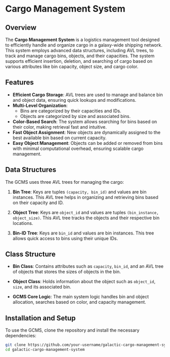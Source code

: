 # Cargo Management System

## Overview

The **Cargo Management System** is a logistics management tool designed to efficiently handle and organize cargo in a galaxy-wide shipping network. This system employs advanced data structures, including AVL trees, to track and manage cargo bins, objects, and their capacities. The system supports efficient insertion, deletion, and searching of cargo based on various attributes like bin capacity, object size, and cargo color.

## Features

- **Efficient Cargo Storage**: AVL trees are used to manage and balance bin and object data, ensuring quick lookups and modifications.
- **Multi-Level Organization**:
  - Bins are categorized by their capacities and IDs.
  - Objects are categorized by size and associated bins.
- **Color-Based Search**: The system allows searching for bins based on their color, making retrieval fast and intuitive.
- **Fast Object Assignment**: New objects are dynamically assigned to the best available bin based on current capacity.
- **Easy Object Management**: Objects can be added or removed from bins with minimal computational overhead, ensuring scalable cargo management.

## Data Structures

The GCMS uses three AVL trees for managing the cargo:

1. **Bin Tree**: Keys are tuples `(capacity, bin_id)` and values are bin instances. This AVL tree helps in organizing and retrieving bins based on their capacity and ID.
   
2. **Object Tree**: Keys are `object_id` and values are tuples `(bin_instance, object_size)`. This AVL tree tracks the objects and their respective bin locations.

3. **Bin-ID Tree**: Keys are `bin_id` and values are bin instances. This tree allows quick access to bins using their unique IDs.

## Class Structure

- **Bin Class**: Contains attributes such as `capacity`, `bin_id`, and an AVL tree of objects that stores the sizes of objects in the bin.
  
- **Object Class**: Holds information about the object such as `object_id`, `size`, and its associated bin.

- **GCMS Core Logic**: The main system logic handles bin and object allocation, searches based on color, and capacity management.

## Installation and Setup

To use the GCMS, clone the repository and install the necessary dependencies:

```bash
git clone https://github.com/your-username/galactic-cargo-management-system.git
cd galactic-cargo-management-system
